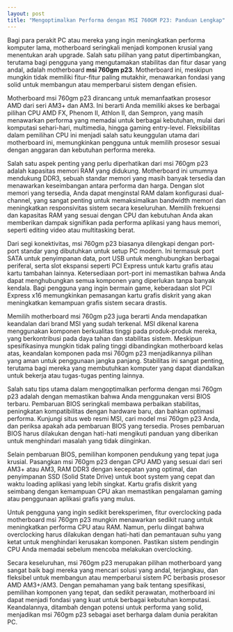 ```yaml
---
layout: post
title: "Mengoptimalkan Performa dengan MSI 760GM P23: Panduan Lengkap"
---
```


Bagi para perakit PC atau mereka yang ingin meningkatkan performa komputer lama, motherboard seringkali menjadi komponen krusial yang menentukan arah upgrade. Salah satu pilihan yang patut dipertimbangkan, terutama bagi pengguna yang mengutamakan stabilitas dan fitur dasar yang andal, adalah motherboard **msi 760gm p23**. Motherboard ini, meskipun mungkin tidak memiliki fitur-fitur paling mutakhir, menawarkan fondasi yang solid untuk membangun atau memperbarui sistem dengan efisien.

Motherboard msi 760gm p23 dirancang untuk memanfaatkan prosesor AMD dari seri AM3+ dan AM3. Ini berarti Anda memiliki akses ke berbagai pilihan CPU AMD FX, Phenom II, Athlon II, dan Sempron, yang masih menawarkan performa yang memadai untuk berbagai kebutuhan, mulai dari komputasi sehari-hari, multimedia, hingga gaming entry-level. Fleksibilitas dalam pemilihan CPU ini menjadi salah satu keunggulan utama dari motherboard ini, memungkinkan pengguna untuk memilih prosesor sesuai dengan anggaran dan kebutuhan performa mereka.

Salah satu aspek penting yang perlu diperhatikan dari msi 760gm p23 adalah kapasitas memori RAM yang didukung. Motherboard ini umumnya mendukung DDR3, sebuah standar memori yang masih banyak tersedia dan menawarkan keseimbangan antara performa dan harga. Dengan slot memori yang tersedia, Anda dapat menginstal RAM dalam konfigurasi dual-channel, yang sangat penting untuk memaksimalkan bandwidth memori dan meningkatkan responsivitas sistem secara keseluruhan. Memilih frekuensi dan kapasitas RAM yang sesuai dengan CPU dan kebutuhan Anda akan memberikan dampak signifikan pada performa aplikasi yang haus memori, seperti editing video atau multitasking berat.

Dari segi konektivitas, msi 760gm p23 biasanya dilengkapi dengan port-port standar yang dibutuhkan untuk setup PC modern. Ini termasuk port SATA untuk penyimpanan data, port USB untuk menghubungkan berbagai periferal, serta slot ekspansi seperti PCI Express untuk kartu grafis atau kartu tambahan lainnya. Ketersediaan port-port ini memastikan bahwa Anda dapat menghubungkan semua komponen yang diperlukan tanpa banyak kendala. Bagi pengguna yang ingin bermain game, keberadaan slot PCI Express x16 memungkinkan pemasangan kartu grafis diskrit yang akan meningkatkan kemampuan grafis sistem secara drastis.

Memilih motherboard msi 760gm p23 juga berarti Anda mendapatkan keandalan dari brand MSI yang sudah terkenal. MSI dikenal karena menggunakan komponen berkualitas tinggi pada produk-produk mereka, yang berkontribusi pada daya tahan dan stabilitas sistem. Meskipun spesifikasinya mungkin tidak paling tinggi dibandingkan motherboard kelas atas, keandalan komponen pada msi 760gm p23 menjadikannya pilihan yang aman untuk penggunaan jangka panjang. Stabilitas ini sangat penting, terutama bagi mereka yang membutuhkan komputer yang dapat diandalkan untuk bekerja atau tugas-tugas penting lainnya.

Salah satu tips utama dalam mengoptimalkan performa dengan msi 760gm p23 adalah dengan memastikan bahwa Anda menggunakan versi BIOS terbaru. Pembaruan BIOS seringkali membawa perbaikan stabilitas, peningkatan kompatibilitas dengan hardware baru, dan bahkan optimasi performa. Kunjungi situs web resmi MSI, cari model msi 760gm p23 Anda, dan periksa apakah ada pembaruan BIOS yang tersedia. Proses pembaruan BIOS harus dilakukan dengan hati-hati mengikuti panduan yang diberikan untuk menghindari masalah yang tidak diinginkan.

Selain pembaruan BIOS, pemilihan komponen pendukung yang tepat juga krusial. Pasangkan msi 760gm p23 dengan CPU AMD yang sesuai dari seri AM3+ atau AM3, RAM DDR3 dengan kecepatan yang optimal, dan penyimpanan SSD (Solid State Drive) untuk boot system yang cepat dan waktu loading aplikasi yang lebih singkat. Kartu grafis diskrit yang seimbang dengan kemampuan CPU akan memastikan pengalaman gaming atau penggunaan aplikasi grafis yang mulus.

Untuk pengguna yang ingin sedikit bereksperimen, fitur overclocking pada motherboard msi 760gm p23 mungkin menawarkan sedikit ruang untuk meningkatkan performa CPU atau RAM. Namun, perlu diingat bahwa overclocking harus dilakukan dengan hati-hati dan pemantauan suhu yang ketat untuk menghindari kerusakan komponen. Pastikan sistem pendingin CPU Anda memadai sebelum mencoba melakukan overclocking.

Secara keseluruhan, msi 760gm p23 merupakan pilihan motherboard yang sangat baik bagi mereka yang mencari solusi yang andal, terjangkau, dan fleksibel untuk membangun atau memperbarui sistem PC berbasis prosesor AMD AM3+/AM3. Dengan pemahaman yang baik tentang spesifikasi, pemilihan komponen yang tepat, dan sedikit perawatan, motherboard ini dapat menjadi fondasi yang kuat untuk berbagai kebutuhan komputasi. Keandalannya, ditambah dengan potensi untuk performa yang solid, menjadikan msi 760gm p23 sebagai aset berharga dalam dunia perakitan PC.
